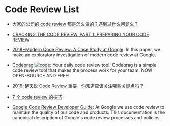 # Code Review List

- [大家的公司的 code review 都是怎么做的？遇到过什么问题么？](https://www.zhihu.com/question/41089988/answer/135943884)

- [CRACKING THE CODE REVIEW, PART 1: PREPARING YOUR CODE REVIEW](https://www.lucidchart.com/techblog/2017/02/08/cracking-the-code-review-part-1-preparing-your-code-review/)

- [2018~Modern Code Review: A Case Study at Google](https://sback.it/publications/icse2018seip.pdf): In this paper, we make an exploratory investigation of modern code review at Google.

- [Codebrag ![code](https://ng-tech.icu/assets/code.svg)](https://github.com/softwaremill/codebrag): Your daily code review tool. Codebrag is a simple code review tool that makes the process work for your team. NOW OPEN-SOURCE AND FREE!

- [2016-整天说 Code Review 重要，你知道应该关注哪些关键点吗？](https://parg.co/Mgr)

- [7 个 code review 的技巧](https://zhuanlan.zhihu.com/p/24562689)

- [Google Code Review Developer Guide](https://github.com/google/eng-practices/blob/master/review/index.md): At Google we use code review to maintain the quality of our code and products. This documentation is the canonical description of Google's code review processes and policies.
